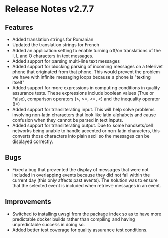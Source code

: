 Release Notes v2.7.7
===================

Features
--------
* Added translation strings for Romanian
* Updated the translation strings for French
* Added an application setting to enable turning off/on translations of the I, L and O characters in text messages.
* Added support for parsing multi-line text messages
* Added support for blocking parsing of incoming messages on a telerivet phone that originated from that phone. This would prevent the problem we have with infinite messaging loops because a phone is "texting itself"
* Added support for more expressions in computing conditions in quality assurance tests. These expressions include boolean values (True or False), comparison operators (>, >=, <=, <) and the inequality operator (!=)
* Added support for transliterating input. This will help solve problems involving non-latin characters that look like latin alphabets and cause confusion when they cannot be parsed in text inputs.
* Added support for transliterating output. Due to some handsets/cell networks being unable to handle accented or non-latin characters, this converts those characters into plain ascii so the messages can be displayed correctly.

Bugs
----
* Fixed a bug that prevented the display of messages that were not included in overlapping events because they did not fall within the current day (this only affects past events). The solution was to ensure that the selected event is included when retrieve messages in an event.

Improvements
------------
* Switched to installing uwsgi from the package index so as to have more predictable docker builds rather than compiling and having unpredictable success in doing so.
* Added better test coverage for quality assurance test conditions.